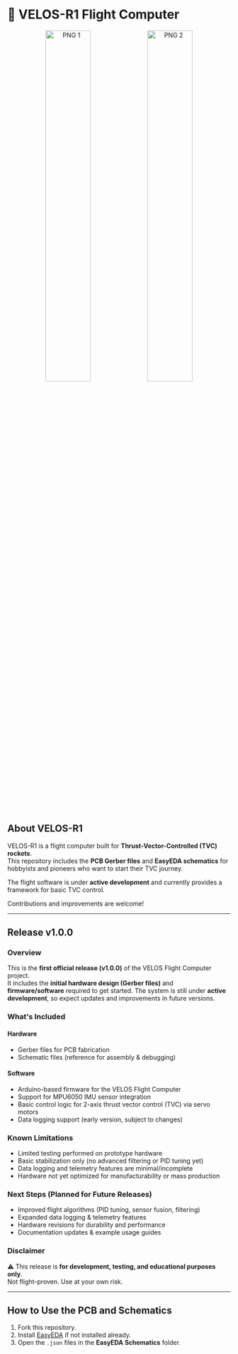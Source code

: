 # 🚀 VELOS-R1 Flight Computer

<p align="center">
  <img src="png1.png" alt="PNG 1" width="45%" />
  <img src="png2.png" alt="PNG 2" width="45%" />
</p>

## About VELOS-R1
VELOS-R1 is a flight computer built for **Thrust-Vector-Controlled (TVC) rockets**.  
This repository includes the **PCB Gerber files** and **EasyEDA schematics** for hobbyists and pioneers who want to start their TVC journey.  

The flight software is under **active development** and currently provides a framework for basic TVC control.  

Contributions and improvements are welcome!  

---

## Release v1.0.0

### Overview
This is the **first official release (v1.0.0)** of the VELOS Flight Computer project.  
It includes the **initial hardware design (Gerber files)** and **firmware/software** required to get started. The system is still under **active development**, so expect updates and improvements in future versions.  

### What's Included
#### Hardware
- Gerber files for PCB fabrication  
- Schematic files (reference for assembly & debugging)  

#### Software
- Arduino-based firmware for the VELOS Flight Computer  
- Support for MPU6050 IMU sensor integration  
- Basic control logic for 2-axis thrust vector control (TVC) via servo motors  
- Data logging support (early version, subject to changes)  

### Known Limitations
- Limited testing performed on prototype hardware  
- Basic stabilization only (no advanced filtering or PID tuning yet)  
- Data logging and telemetry features are minimal/incomplete  
- Hardware not yet optimized for manufacturability or mass production  

### Next Steps (Planned for Future Releases)
- Improved flight algorithms (PID tuning, sensor fusion, filtering)  
- Expanded data logging & telemetry features  
- Hardware revisions for durability and performance  
- Documentation updates & example usage guides  

### Disclaimer
⚠️ This release is **for development, testing, and educational purposes only**.  
Not flight-proven. Use at your own risk.  

---

## How to Use the PCB and Schematics
1. Fork this repository.  
2. Install [EasyEDA](https://easyeda.com/) if not installed already.  
3. Open the `.json` files in the **EasyEDA Schematics** folder.  
